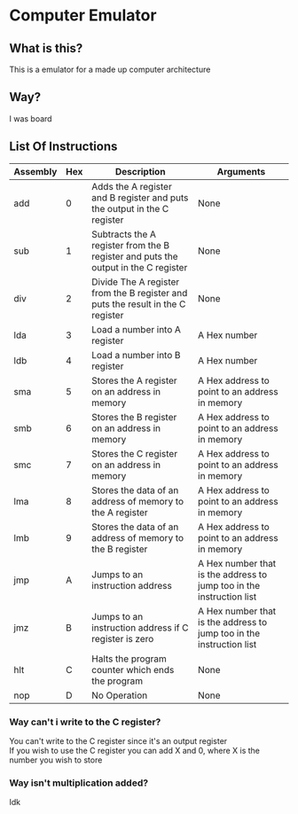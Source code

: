 # Computer Emulator
## What is this?
This is a emulator for a made up computer architecture

## Way?
I was board

## List Of Instructions

| Assembly | Hex | Description                                                                        | Arguments                                                            |
|----------|-----|------------------------------------------------------------------------------------|----------------------------------------------------------------------|
| add      | 0   | Adds the A register and B register and puts the output in the C register           | None                                                                 |
| sub      | 1   | Subtracts the A register from the B register and puts the output in the C register | None                                                                 |
| div      | 2   | Divide The A register from the B register and puts the result in the C register    | None                                                                 |
| lda      | 3   | Load a number into A register                                                      | A Hex number                                                         |
| ldb      | 4   | Load a number into B register                                                      | A Hex number                                                         |
| sma      | 5   | Stores the A register on an address in memory                                      | A Hex address to point to an address in memory                       |
| smb      | 6   | Stores the B register on an address in memory                                      | A Hex address to point to an address in memory                       |
| smc      | 7   | Stores the C register on an address in memory                                      | A Hex address to point to an address in memory                       |
| lma      | 8   | Stores the data of an address of memory to the A register                          | A Hex address to point to an address in memory                       |
| lmb      | 9   | Stores the data of an address of memory to the B register                          | A Hex address to point to an address in memory                       |
| jmp      | A   | Jumps to an instruction address                                                    | A Hex number that is the address to jump too in the instruction list |
| jmz      | B   | Jumps to an instruction address if C register is zero                              | A Hex number that is the address to jump too in the instruction list |
| hlt      | C   | Halts the program counter which ends the program                                   | None                                                                 |
| nop      | D   | No Operation                                                                       | None                                                                 |

### Way can't i write to the C register?
You can't write to the C register since it's an output register<br>
If you wish to use the C register you can add X and 0, where X is the number you wish to store

### Way isn't multiplication added?
Idk

### 